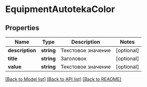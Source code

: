 # EquipmentAutotekaColor

## Properties
Name | Type | Description | Notes
------------ | ------------- | ------------- | -------------
**description** | **string** | Текстовое значение | [optional] 
**title** | **string** | Заголовок | [optional] 
**value** | **string** | Текстовое значение | [optional] 

[[Back to Model list]](../../README.md#documentation-for-models) [[Back to API list]](../../README.md#documentation-for-api-endpoints) [[Back to README]](../../README.md)

